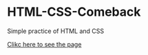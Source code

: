 # HTML-CSS-Comeback

Simple practice of HTML and CSS

[Clikc here to see the page](https://trusting-jepsen-aeb779.netlify.app/)
